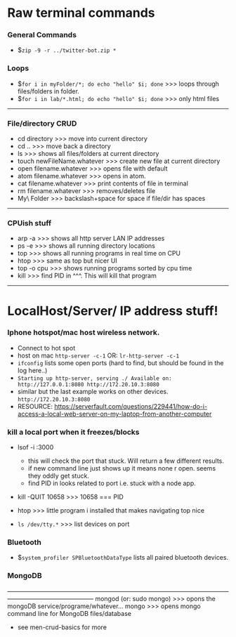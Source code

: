 # Raw terminal commands

### General Commands
- $`zip -9 -r ../twitter-bot.zip *`


### Loops
- $`for i in myFolder/*; do echo "hello" $i; done` >>> loops through files/folders in folder.
- $`for i in lab/*.html; do echo "hello" $i; done` >>> only html files

---
### File/directory CRUD
- cd directory			>>> move into current directory
- cd ..				>>> move back a directory
- ls 				>>> shows all files/folders at current directory
- touch newFileName.whatever 	>>> create new file at current directory
- open filename.whatever		>>> opens file with default
- atom filename.whatever		>>> opens in atom.
- cat filename.whatever		>>> print contents of file in terminal
- rm filename.whatever		>>> removes/deletes file
- My\ Folder			>>> backslash+space for space if file/dir has spaces

---
### CPUish stuff
- arp -a 				>>> shows all http server LAN IP addresses
- ps -e				>>> shows all running directory locations
- top				>>> shows all running programs in real time on CPU
- htop			>>> same as top but nicer UI
- top -o cpu			>>> shows running programs sorted by cpu time
- kill <PID>			>>> find PID in ^^^. This will kill that program

----
# LocalHost/Server/ IP address stuff!

### Iphone hotspot/mac host wireless network. 
- Connect to hot spot 
- host on mac `http-server -c-1` OR: `lr-http-server -c-1`
- `ifconfig` lists some open ports (hard to find, but should be found in the log here..)
- `Starting up http-server, serving ./
	Available on:
  http://127.0.0.1:8080
  http://172.20.10.3:8080`
- similar but the last example works on other devices. `http://172.20.10.3:8080`
- RESOURCE: https://serverfault.com/questions/229441/how-do-i-access-a-local-web-server-on-my-laptop-from-another-computer

### kill a local port when it freezes/blocks
- lsof -i :3000
	- this will check the port that stuck. Will return a few different results.
	- if new command line just shows up it means none r open. seems they oddly get stuck.
	- find PID in looks related to port i.e. stuck with a node app.
- kill -QUIT 10658		>>> 10658 === PID

- htop				>>> little program i installed that makes navigating top nice
- `ls /dev/tty.*` >>> list devices on port


### Bluetooth
- $`system_profiler SPBluetoothDataType` lists all paired bluetooth devices.


### MongoDB
——————————————————————————————————————————————————
mongod (or: sudo mongo)		>>> opons the mongoDB service/programe/whatever…
mongo				>>> opens mongo command line for MongoDB files/database
- see men-crud-basics for more
